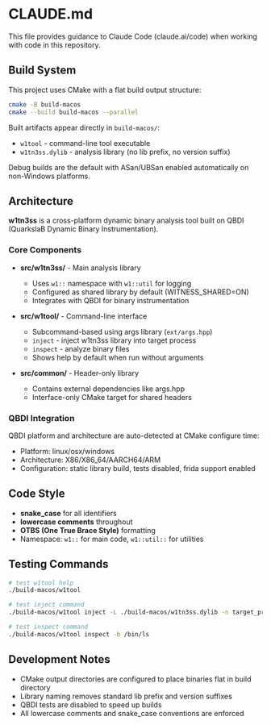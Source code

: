 # CLAUDE.md

This file provides guidance to Claude Code (claude.ai/code) when working with code in this repository.

## Build System

This project uses CMake with a flat build output structure:

```sh
cmake -B build-macos
cmake --build build-macos --parallel
```

Built artifacts appear directly in `build-macos/`:
- `w1tool` - command-line tool executable  
- `w1tn3ss.dylib` - analysis library (no lib prefix, no version suffix)

Debug builds are the default with ASan/UBSan enabled automatically on non-Windows platforms.

## Architecture

**w1tn3ss** is a cross-platform dynamic binary analysis tool built on QBDI (QuarkslaB Dynamic Binary Instrumentation).

### Core Components

- **src/w1tn3ss/** - Main analysis library
  - Uses `w1::` namespace with `w1::util` for logging
  - Configured as shared library by default (WITNESS_SHARED=ON)
  - Integrates with QBDI for binary instrumentation

- **src/w1tool/** - Command-line interface
  - Subcommand-based using args library (`ext/args.hpp`)
  - `inject` - inject w1tn3ss library into target process
  - `inspect` - analyze binary files
  - Shows help by default when run without arguments

- **src/common/** - Header-only library
  - Contains external dependencies like args.hpp
  - Interface-only CMake target for shared headers

### QBDI Integration

QBDI platform and architecture are auto-detected at CMake configure time:
- Platform: linux/osx/windows  
- Architecture: X86/X86_64/AARCH64/ARM
- Configuration: static library build, tests disabled, frida support enabled

## Code Style

- **snake_case** for all identifiers
- **lowercase comments** throughout
- **OTBS (One True Brace Style)** formatting
- Namespace: `w1::` for main code, `w1::util::` for utilities

## Testing Commands

```sh
# test w1tool help
./build-macos/w1tool

# test inject command
./build-macos/w1tool inject -L ./build-macos/w1tn3ss.dylib -n target_process

# test inspect command  
./build-macos/w1tool inspect -b /bin/ls
```

## Development Notes

- CMake output directories are configured to place binaries flat in build directory
- Library naming removes standard lib prefix and version suffixes
- QBDI tests are disabled to speed up builds
- All lowercase comments and snake_case conventions are enforced